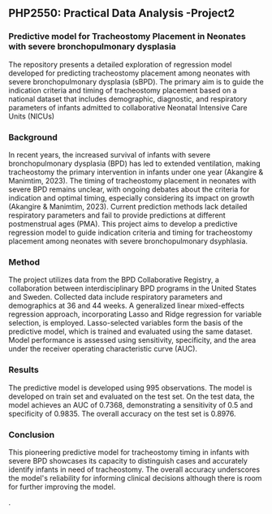 ## PHP2550: Practical Data Analysis -Project2
###  Predictive model for Tracheostomy Placement in Neonates with severe bronchopulmonary dysplasia
The repository presents a detailed exploration of regression model developed for predicting tracheostomy placement among neonates with severe bronchopulmonary dysplasia (sBPD). The primary aim is to guide the indication criteria and timing of tracheostomy placement based on a national dataset that includes demographic, diagnostic, and respiratory parameters of infants admitted to collaborative Neonatal Intensive Care Units (NICUs)

###  Background
In recent years, the increased survival of infants with severe bronchopulmonary dysplasia (BPD) has led to extended ventilation, making tracheostomy the primary intervention in infants under one year (Akangire & Manimtim, 2023). The timing of tracheostomy placement in neonates with severe BPD remains unclear, with ongoing debates about the criteria for indication and optimal timing, especially considering its impact on growth (Akangire & Manimtim, 2023). Current prediction methods lack detailed respiratory parameters and fail to provide predictions at different postmenstrual ages (PMA). This project aims to develop a predictive regression model to guide indication criteria and timing for  tracheostomy placement among neonates with severe bronchopulmonary dsyphlasia.

###  Method
The project utilizes data from the BPD Collaborative Registry, a collaboration between interdisciplinary BPD programs in the United States and Sweden. Collected data include respiratory parameters and demographics at 36 and 44 weeks. A generalized linear mixed-effects regression approach, incorporating Lasso and Ridge regression for variable selection, is employed. Lasso-selected variables form the basis of the predictive model, which is trained and evaluated using the same dataset. Model performance is assessed using sensitivity, specificity, and the area under the receiver operating characteristic curve (AUC).

### Results
The predictive model is developed using 995 observations. The model is developed on train set and evaluated on the test set. On the test data, the model achieves an AUC of 0.7368, demonstrating a sensitivity of 0.5 and specificity of 0.9835. The overall accuracy on the test set is 0.8976.

###  Conclusion
This pioneering predictive model for tracheostomy timing in infants with severe BPD showcases its capacity to distinguish cases and accurately identify infants in need of tracheostomy. The overall accuracy underscores the model's reliability for informing clinical decisions although there is room for further improving the model.


.
